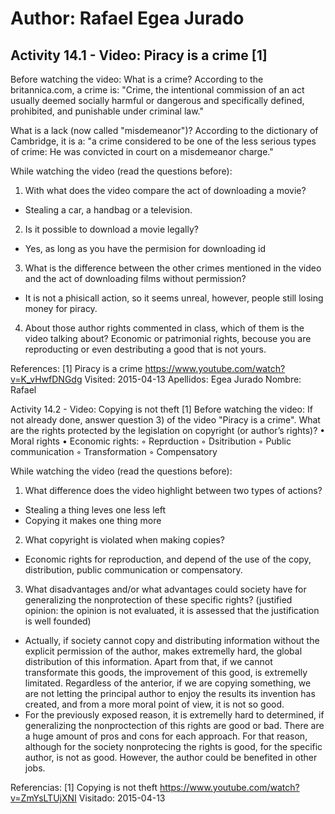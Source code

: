 # Author: Rafael Egea Jurado


## Activity 14.1 - Video: Piracy is a crime [1]
Before watching the video:
What is a crime?
According to the britannica.com, a crime is: "Crime, the intentional commission of an act usually 
deemed socially harmful or dangerous and specifically defined, prohibited, and punishable under criminal law."

What is a lack (now called "misdemeanor")?
According to the dictionary of Cambridge, it is a: "a crime considered to be one of the less serious types of 
crime: He was convicted in court on a misdemeanor charge."


While watching the video (read the questions before):
1) With what does the video compare the act of downloading a movie?
  - Stealing a car, a handbag or a television.
2) Is it possible to download a movie legally?
  - Yes, as long as you have the permision for downloading id
3) What is the difference between the other crimes mentioned in the video and the act of
downloading films without permission?
 - It is not a phisicall action, so it seems unreal, however, people still losing money for piracy. 
4) About those author rights commented in class, which of them is the video talking about?
Economic or patrimonial rights, becouse you are reproducting or even destributing a good that is not 
yours.


References:
[1] Piracy is a crime https://www.youtube.com/watch?v=K_vHwfDNGdg Visited: 2015-04-13
Apellidos: Egea Jurado
Nombre: Rafael


Activity 14.2 - Video: Copying is not theft [1]
Before watching the video:
If not already done, answer question 3) of the video "Piracy is a crime".
What are the rights protected by the legislation on copyright (or author’s rights)?
• Moral rights
• Economic rights:
◦ Reprduction
◦ Dsitribution
◦ Public communication
◦ Transformation
◦ Compensatory

While watching the video (read the questions before):
1) What difference does the video highlight between two types of actions?
  - Stealing a thing leves one less left
  - Copying it makes one thing more
2) What copyright is violated when making copies?
 - Economic rights for reproduction, and depend of the use of the copy, distribution, public communication or compensatory.
3) What disadvantages and/or what advantages could society have for generalizing the nonprotection of these specific rights? (justified opinion: the opinion is not evaluated, it is assessed that
the justification is well founded)
 - Actually, if society cannot copy and distributing information without the explicit permission of the author, makes extremelly hard, the global distribution
 of this information. Apart from that, if we cannot transformate this goods, the improvement of this good, is extremelly limitated. Regardless of the anterior,
 if we are copying something, we are not letting the principal author to enjoy the results its invention has created, and from a more moral point of view, it 
 is not so good. 
- For the previously exposed reason, it is extremelly hard to determined, if generalizing the nonproctection of this rights are good or bad. There are
a huge amount of pros and cons for each approach. For that reason, although for the society nonprotecing the rights is good, for the specific author, is 
not as good. However, the author could be benefited in other jobs.


Referencias:
[1] Copying is not theft https://www.youtube.com/watch?v=ZmYsLTUjXNI Visitado: 2015-04-13

